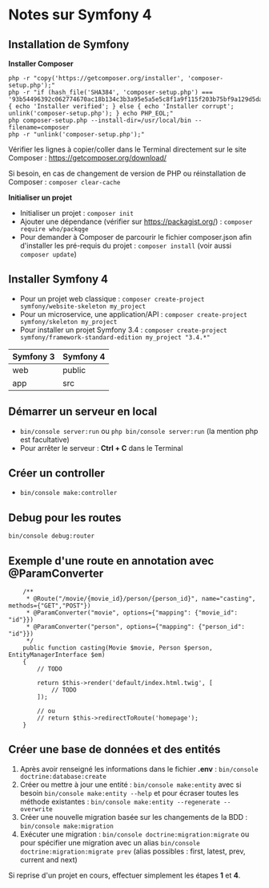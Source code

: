 # Notes sur Symfony 4

## Installation de Symfony

**Installer Composer**

```
php -r "copy('https://getcomposer.org/installer', 'composer-setup.php');"
php -r "if (hash_file('SHA384', 'composer-setup.php') === '93b54496392c062774670ac18b134c3b3a95e5a5e5c8f1a9f115f203b75bf9a129d5daa8ba6a13e2cc8a1da0806388a8') { echo 'Installer verified'; } else { echo 'Installer corrupt'; unlink('composer-setup.php'); } echo PHP_EOL;"
php composer-setup.php --install-dir=/usr/local/bin --filename=composer
php -r "unlink('composer-setup.php');"
```

Vérifier les lignes à copier/coller dans le Terminal directement sur le site Composer : https://getcomposer.org/download/

Si besoin, en cas de changement de version de PHP ou réinstallation de Composer : `composer clear-cache`

**Initialiser un projet**

* Initialiser un projet : `composer init`
* Ajouter une dépendance (vérifier sur https://packagist.org/) : `composer require who/packqge`
* Pour demander à Composer de parcourir le fichier composer.json afin d'installer les pré-requis du projet : `composer install` (voir aussi `composer update`)

## Installer Symfony 4

* Pour un projet web classique : `composer create-project symfony/website-skeleton my_project`
* Pour un microservice, une application/API : `composer create-project symfony/skeleton my_project`
* Pour installer un projet Symfony 3.4 : `composer create-project symfony/framework-standard-edition my_project "3.4.*"`

| Symfony 3 | Symfony 4 |
| - | - |
| web | public |
| app | src |

## Démarrer un serveur en local

* `bin/console server:run` ou `php bin/console server:run` (la mention php est facultative)
* Pour arrêter le serveur : **Ctrl + C** dans le Terminal

## Créer un controller

* `bin/console make:controller`

## Debug pour les routes

`bin/console debug:router`

## Exemple d'une route en annotation avec @ParamConverter

```
    /**
     * @Route("/movie/{movie_id}/person/{person_id}", name="casting", methods={"GET","POST"})
     * @ParamConverter("movie", options={"mapping": {"movie_id": "id"}})
     * @ParamConverter("person", options={"mapping": {"person_id": "id"}})
     */
    public function casting(Movie $movie, Person $person, EntityManagerInterface $em)
    {
        // TODO

        return $this->render('default/index.html.twig', [
            // TODO
        ]);

        // ou
        // return $this->redirectToRoute('homepage');
    }
```

## Créer une base de données et des entités

1. Après avoir renseigné les informations dans le fichier **.env** : `bin/console doctrine:database:create`
2. Créer ou mettre à jour une entité : `bin/console make:entity` avec si besoin `bin/console make:entity --help` et pour écraser toutes les méthode existantes : `bin/console make:entity --regenerate --overwrite`
3. Créer une nouvelle migration basée sur les changements de la BDD : `bin/console make:migration`
4. Exécuter une migration : `bin/console doctrine:migration:migrate` ou  pour spécifier une migration avec un alias `bin/console doctrine:migration:migrate prev` (alias possibles : first, latest, prev, current and next)

Si reprise d'un projet en cours, effectuer simplement les étapes **1** et **4**.
